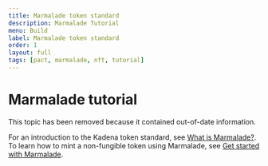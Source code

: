 ```yaml
---
title: Marmalade token standard
description: Marmalade Tutorial
menu: Build
label: Marmalade token standard
order: 1
layout: full
tags: [pact, marmalade, nft, tutorial]
---
```


# Marmalade tutorial

This topic has been removed because it contained out-of-date information.

For an introduction to the Kadena token standard, see
[What is Marmalade?](/marmalade/what-is-marmalade). To learn how to mint a
non-fungible token using Marmalade, see
[Get started with Marmalade](/marmalade/quick-start).
